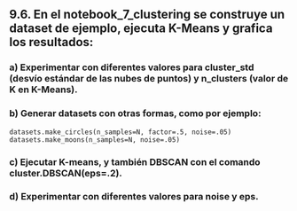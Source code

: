 ## 9.6. En el notebook_7_clustering se construye un dataset de ejemplo, ejecuta K-Means y grafica los resultados:

### a) Experimentar con diferentes valores para cluster_std (desvío estándar de las nubes de puntos) y n_clusters (valor de K en K-Means).

### b) Generar datasets con otras formas, como por ejemplo:
```
datasets.make_circles(n_samples=N, factor=.5, noise=.05)
datasets.make_moons(n_samples=N, noise=.05)
```

### c) Ejecutar K-means, y también DBSCAN con el comando cluster.DBSCAN(eps=.2).

### d) Experimentar con diferentes valores para noise y eps.

